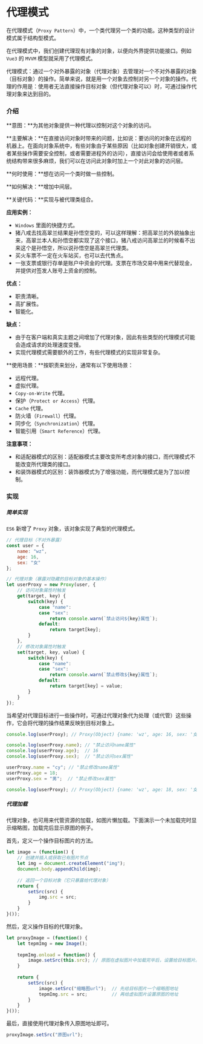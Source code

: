 # 代理模式

在代理模式（`Proxy Pattern`）中，一个类代理另一个类的功能。这种类型的设计模式属于结构型模式。

在代理模式中，我们创建代理现有对象的对象，以便向外界提供功能接口。例如 `Vue3` 的 `MVVM` 模型就采用了代理模式。

代理模式：通过一个对外暴露的对象（代理对象）去管理对一个不对外暴露的对象（目标对象）的操作。简单来说，就是用一个对象去控制对另一个对象的操作。代理的作用是：使用者无法直接操作目标对象（但代理对象可以）时，可通过操作代理对象来达到目的。



### 介绍

**意图：**为其他对象提供一种代理以控制对这个对象的访问。

**主要解决：**在直接访问对象时带来的问题，比如说：要访问的对象在远程的机器上。在面向对象系统中，有些对象由于某些原因（比如对象创建开销很大，或者某些操作需要安全控制，或者需要进程外的访问），直接访问会给使用者或者系统结构带来很多麻烦，我们可以在访问此对象时加上一个对此对象的访问层。

**何时使用：**想在访问一个类时做一些控制。

**如何解决：**增加中间层。

**关键代码：**实现与被代理类组合。

**应用实例：**

- `Windows` 里面的快捷方式。
- 猪八戒去找高翠兰结果是孙悟空变的，可以这样理解：把高翠兰的外貌抽象出来，高翠兰本人和孙悟空都实现了这个接口，猪八戒访问高翠兰的时候看不出来这个是孙悟空，所以说孙悟空是高翠兰代理类。
- 买火车票不一定在火车站买，也可以去代售点。
- 一张支票或银行存单是账户中资金的代理。支票在市场交易中用来代替现金，并提供对签发人账号上资金的控制。

**优点：**

- 职责清晰。
- 高扩展性。
- 智能化。

**缺点：**

- 由于在客户端和真实主题之间增加了代理对象，因此有些类型的代理模式可能会造成请求的处理速度变慢。
- 实现代理模式需要额外的工作，有些代理模式的实现非常复杂。

**使用场景：**按职责来划分，通常有以下使用场景：

- 远程代理。
- 虚拟代理。 
- `Copy-on-Write` 代理。 
- 保护（`Protect or Access`）代理。 
- `Cache` 代理。
- 防火墙（`Firewall`）代理。
- 同步化（`Synchronization`）代理。
- 智能引用（`Smart Reference`）代理。

**注意事项：** 

- 和适配器模式的区别：适配器模式主要改变所考虑对象的接口，而代理模式不能改变所代理类的接口。
- 和装饰器模式的区别：装饰器模式为了增强功能，而代理模式是为了加以控制。



### 实现

##### 简单实现

`ES6` 新增了 `Proxy` 对象，该对象实现了典型的代理模式。

```js
// 代理目标（不对外暴露）
const user = {
    name: "wz",
    age: 16,
    sex: "女"
};

// 代理对象（暴露对隐藏的目标对象的基本操作）
let userProxy = new Proxy(user, {
    // 访问对象属性时触发
    get(target, key) {
        switch(key) {
            case "name":
            case "sex":
                return console.warn(`禁止访问${key}属性`);
            default:
                return target[key];
        }
    },
    // 修改对象属性时触发
    set(target, key, value) {
       	switch(key) {
            case "name":
            case "sex":
                return console.warn(`禁止修改${key}属性`);
            default:
                return target[key] = value;
        }
    }
});
```

当希望对代理目标进行一些操作时，可通过代理对象代为处理（或代管）这些操作，它会将代理的操作结果反映到目标对象上。

```js
console.log(userProxy); // Proxy(Object) {name: 'wz', age: 16, sex: '女'}

console.log(userProxy.name); // "禁止访问name属性"
console.log(userProxy.age);  // 16
console.log(userProxy.sex);  // "禁止访问sex属性"

userProxy.name = "cy"; // "禁止修改name属性"
userProxy.age = 18;
userProxy.sex = "男";  // "禁止修改sex属性"

console.log(userProxy); // Proxy(Object) {name: 'wz', age: 18, sex: '女'}
```

##### 代理加载

代理对象，也可用来代管资源的加载，如图片懒加载。下面演示一个未加载完时显示缩略图，加载完后显示原图的例子。

首先，定义一个操作目标图片的方法。

```js
let image = (function() {
    // 创建并插入或获取已有图片节点
    let img = document.createElement("img");
    document.body.appendChild(img);
    
    // 返回一个目标对象（它只暴露给代理对象）
    return {
        setSrc(src) {
            img.src = src;
        }
    }
}());
```

然后，定义操作目标的代理对象。

```js
let proxyImage = (function() {
    let tepmImg = new Image();
    
    tepmImg.onload = function() {
        image.setSrc(this.src); // 原图在虚拟图片中加载完毕后，设置给目标图片。
    }
    
    return {
        setSrc(src) {
            image.setSrc("缩略图url");  // 先给目标图片一个缩略图地址
            tepmImg.src = src; 		   // 再给虚拟图片设置原图的地址
        }
    }
}());
```

最后，直接使用代理对象传入原图地址即可。

```js
proxyImage.setSrc("原图url");
```

